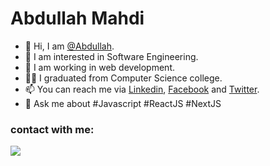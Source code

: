 # Abdullah Mahdi


- 👋 Hi, I am [@Abdullah][GitHub].
- 👀 I am interested in Software Engineering.
- 🌱 I am working in web development.
- 🧑‍💻 I graduated from Computer Science college.
- 📫 You can reach me via [Linkedin], [Facebook] and [Twitter].
- 💬 Ask me about #Javascript #ReactJS #NextJS

### contact with me:

<a href="https://www.linkedin.com/in/abdullah-mahdi" target="_blank"><img src="https://img.shields.io/badge/-Abdullah%20Mahdi-0077B5?style=for-the-badge&logo=Linkedin&logoColor=white"/></a>

[GitHub]: https://github.com/Abdallah-Mahdy-eg
[Twitter]: https://x.com/AbdullahMahdy18?t=R2NE3o0T_RtmaIfR_bfQSw&s=08
[Linkedin]: https://www.linkedin.com/in/abdullah-mahdi
[Facebook]: https://www.facebook.com/share/161A7nQpiZ/
[Mans]: https://github.com/Ahmed-M-Mansour
